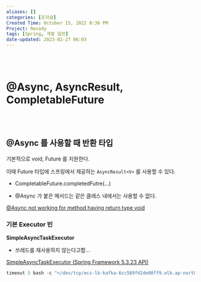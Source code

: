 ```yaml
---
aliases: []
categories: [조각글]
Created Time: October 15, 2022 8:36 PM
Project: Recody
tags: [Spring, 개발 일반]
date-updated: 2023-02-27 06:03
---
```

<br><br>
# @Async, AsyncResult, CompletableFuture
<br><br>
## @Async 를 사용할 때 반환 타입

기본적으로 void, Future 를 지원한다.

이때 Future 타입에 스프링에서 제공하는 `AsyncResult<V>` 를 사용할 수 있다. 

- CompletableFuture.completedFutre(…)

- @Async 가 붙은 메서드는 같은 클래스 내에서는 사용할 수 없다.

[@Async not working for method having return type void](https://stackoverflow.com/questions/56382562/async-not-working-for-method-having-return-type-void)

### 기본 Executor 빈

**SimpleAsyncTaskExecutor**

- 쓰레드를 재사용하지 않는다고함…

[SimpleAsyncTaskExecutor (Spring Framework 5.3.23 API)](https://docs.spring.io/spring-framework/docs/current/javadoc-api/org/springframework/core/task/SimpleAsyncTaskExecutor.html)

```java
timeout 5 bash -c "</dev/tcp/ecs-lb-kafka-6cc589fd2de00ff9.elb.ap-northeast-2.amazonaws.com/9093"
```